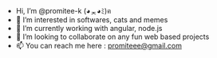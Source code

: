 - Hi, I’m @promitee-k (◕ᆽ◕ﾐ)ฅ
- 👀 I’m interested in softwares, cats and memes
- 🌱 I’m currently working with angular, node.js
- 💞️ I’m looking to collaborate on any fun web based projects
- 📫 You can reach me here : promiteee@gmail.com

<!---
promitee-k/promitee-k is a ✨ special ✨ repository because its `README.md` (this file) appears on your GitHub profile.
You can click the Preview link to take a look at your changes.
--->
